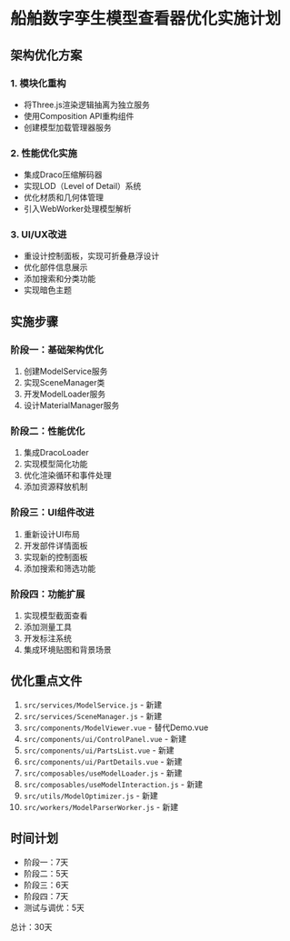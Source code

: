 # 船舶数字孪生模型查看器优化实施计划

## 架构优化方案

### 1. 模块化重构
- 将Three.js渲染逻辑抽离为独立服务
- 使用Composition API重构组件
- 创建模型加载管理器服务

### 2. 性能优化实施
- 集成Draco压缩解码器
- 实现LOD（Level of Detail）系统
- 优化材质和几何体管理
- 引入WebWorker处理模型解析

### 3. UI/UX改进
- 重设计控制面板，实现可折叠悬浮设计
- 优化部件信息展示
- 添加搜索和分类功能
- 实现暗色主题

## 实施步骤

### 阶段一：基础架构优化
1. 创建ModelService服务
2. 实现SceneManager类
3. 开发ModelLoader服务
4. 设计MaterialManager服务

### 阶段二：性能优化
1. 集成DracoLoader
2. 实现模型简化功能
3. 优化渲染循环和事件处理
4. 添加资源释放机制

### 阶段三：UI组件改进
1. 重新设计UI布局
2. 开发部件详情面板
3. 实现新的控制面板
4. 添加搜索和筛选功能

### 阶段四：功能扩展
1. 实现模型截面查看
2. 添加测量工具
3. 开发标注系统
4. 集成环境贴图和背景场景

## 优化重点文件
1. `src/services/ModelService.js` - 新建
2. `src/services/SceneManager.js` - 新建
3. `src/components/ModelViewer.vue` - 替代Demo.vue
4. `src/components/ui/ControlPanel.vue` - 新建
5. `src/components/ui/PartsList.vue` - 新建
6. `src/components/ui/PartDetails.vue` - 新建
7. `src/composables/useModelLoader.js` - 新建
8. `src/composables/useModelInteraction.js` - 新建
9. `src/utils/ModelOptimizer.js` - 新建
10. `src/workers/ModelParserWorker.js` - 新建

## 时间计划
- 阶段一：7天
- 阶段二：5天
- 阶段三：6天
- 阶段四：7天
- 测试与调优：5天

总计：30天 